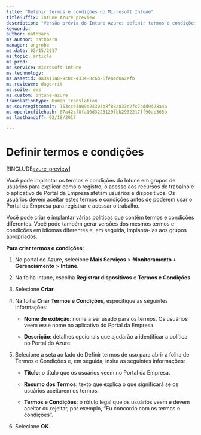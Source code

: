 ```yaml
---
title: "Definir termos e condições no Microsoft Intune"
titleSuffix: Intune Azure preview
description: "Versão prévia do Intune Azure: definir termos e condições que os usuários veem no Portal da Empresa do Intune. "
keywords: 
author: nathbarn
ms.author: nathbarn
manager: angrobe
ms.date: 02/15/2017
ms.topic: article
ms.prod: 
ms.service: microsoft-intune
ms.technology: 
ms.assetid: 4a3a11a8-9c0c-4334-8c6b-6fea4d0a2efb
ms.reviewer: dagerrit
ms.suite: ems
ms.custom: intune-azure
translationtype: Human Translation
ms.sourcegitcommit: 153cce3809e24303b8f88a833e2fc7bdd9428a4a
ms.openlocfilehash: 07a42cf8fa10d3223129fbb2932217ff90ac365b
ms.lasthandoff: 02/18/2017

---
```


# <a name="set-terms-and-conditions"></a>Definir termos e condições 

[!INCLUDE[azure_preview](../includes/azure_preview.md)]

Você pode implantar os termos e condições do Intune em grupos de usuários para explicar como o registro, o acesso aos recursos de trabalho e o aplicativo de Portal da Empresa afetam usuários e dispositivos. Os usuários devem aceitar estes termos e condições antes de poderem usar o Portal da Empresa para registrar e acessar o trabalho.

Você pode criar e implantar várias políticas que contêm termos e condições diferentes. Você pode também gerar versões dos mesmos termos e condições em idiomas diferentes e, em seguida, implantá-las aos grupos apropriados.

**Para criar termos e condições**:

1. No portal do Azure, selecione **Mais Serviços** > **Monitoramento + Gerenciamento** > **Intune**.

2. Na folha Intune, escolha **Registrar dispositivos** e **Termos e Condições**.

3. Selecione **Criar**.

4. Na folha **Criar Termos e Condições**, especifique as seguintes informações:

   - **Nome de exibição**: nome a ser usado para os termos. Os usuários veem esse nome no aplicativo do Portal da Empresa.

   - **Descrição**: detalhes opcionais que ajudarão a identificar a política no Portal do Azure.

5. Selecione a seta ao lado de Definir termos de uso para abrir a folha de Termos e Condições e, em seguida, insira as seguintes informações:

   - **Título**: o título que os usuários veem no Portal da Empresa.

   - **Resumo dos Termos**: texto que explica o que significará se os usuários aceitarem os termos.

   - **Termos e Condições**: o rótulo legal que os usuários veem e devem aceitar ou rejeitar, por exemplo, “Eu concordo com os termos e condições”.

6. Selecione **OK**.

